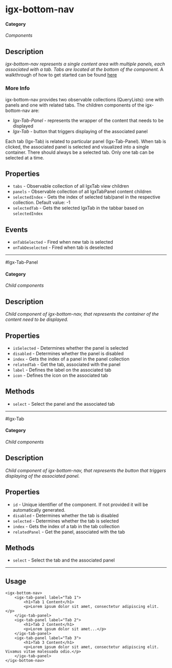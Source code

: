 # igx-bottom-nav

#### Category
_Components_

## Description
_igx-bottom-nav represents a single content area with multiple panels, each associated with a tab. Tabs are located at the bottom of the component._
A walkthrough of how to get started can be found [here](https://www.infragistics.com/products/ignite-ui-angular/angular/components/tabbar.html)

### More Info
igx-bottom-nav provides two observable collections (QueryLists): one with panels and one with related tabs.
The children components of the igx-bottom-nav are:

-  *Igx-Tab-Panel* - represents the wrapper of the content that needs to be displayed
- *Igx-Tab* - button that triggers displaying of the associated panel

Each tab (Igx-Tab) is related to particular panel (Igx-Tab-Panel). When tab is clicked, the associated panel is selected and visualized into a single container.
There should always be a selected tab. Only one tab can be selected at a time.

## Properties
- `tabs` - Observable collection of all IgxTab view children
- `panels` - Observable collection of all IgxTabPanel content children
- `selectedIndex` - Gets the index of selected tab/panel in the respective collection. Default value: -1
- `selectedTab` - Gets the selected IgxTab in the tabbar based on `selectedIndex`

## Events
- `onTabSelected` - Fired when new tab is selected
- `onTabDeselected` - Fired when tab is deselected

----------

#Igx-Tab-Panel

#### Category
_Child components_

## Description
_Child component of igx-bottom-nav, that represents the container of the content need to be displayed._

## Properties
- `isSelected` - Determines whether the panel is selected
- `disabled` - Determines whether the panel is disabled
- `index` - Gets the index of a panel in the panel collection
- `relatedTab` - Get the tab, associated with the panel
- `label` - Defines the label on the associated tab
- `icon` - Defines the icon on the associated tab

## Methods

- `select` - Select the panel and the associated tab

----------

#Igx-Tab

#### Category
_Child components_

## Description
_Child component of igx-bottom-nav, that represents the button that triggers displaying of the associated panel._

## Properties
- `id` - Unique identifier of the component. If not provided it will be automatically generated.
- `disabled` - Determines whether the tab is disabled
- `selected` - Determines whether the tab is selected
- `index` - Gets the index of a tab in the tab collection
- `relatedPanel` - Get the panel, associated with the tab

## Methods
- `select` - Select the tab and the associated panel

----------
## Usage

    <igx-bottom-nav>
		<igx-tab-panel label="Tab 1">
    		<h1>Tab 1 Content</h1>
    		<p>Lorem ipsum dolor sit amet, consectetur adipiscing elit.</p>
    	</igx-tab-panel>
    	<igx-tab-panel label="Tab 2">
	    	<h1>Tab 2 Content</h1>
	    	<p>Lorem ipsum dolor sit amet...</p>
    	</igx-tab-panel>
    	<igx-tab-panel label="Tab 3">
	    	<h1>Tab 3 Content</h1>
	    	<p>Lorem ipsum dolor sit amet, consectetur adipiscing elit. Vivamus vitae malesuada odio.</p>
    	</igx-tab-panel>
	</igx-bottom-nav>

